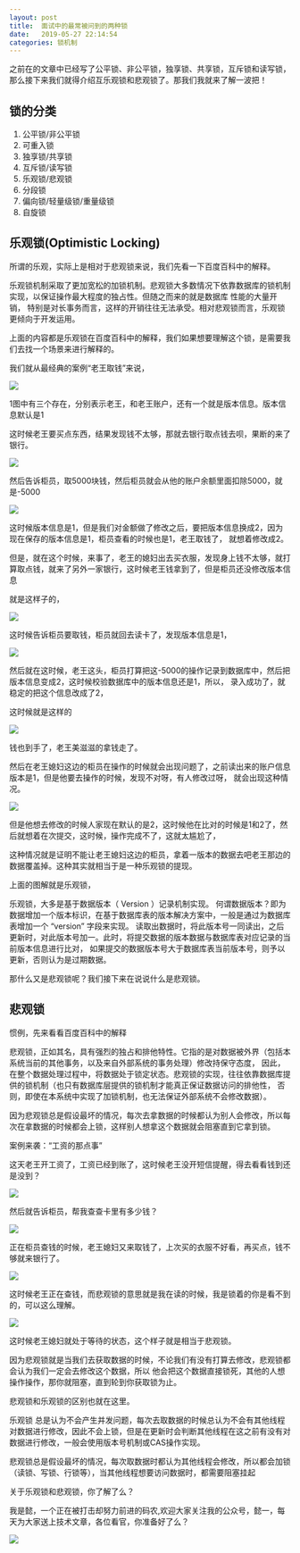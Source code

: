 ```yaml
---
layout: post
title:  面试中的最常被问到的两种锁
date:   2019-05-27 22:14:54
categories: 锁机制
---
```


之前在的文章中已经写了公平锁、非公平锁，独享锁、共享锁，互斥锁和读写锁，那么接下来我们就得介绍互乐观锁和悲观锁了。那我们我就来了解一波把！







## 锁的分类

 1. 公平锁/非公平锁
 2. 可重入锁
 3. 独享锁/共享锁
 4. 互斥锁/读写锁
 5. 乐观锁/悲观锁
 6. 分段锁
 7. 偏向锁/轻量级锁/重量级锁
 8. 自旋锁
 
 ## 乐观锁(Optimistic Locking)
 
 所谓的乐观，实际上是相对于悲观锁来说，我们先看一下百度百科中的解释。
 
 乐观锁机制采取了更加宽松的加锁机制。悲观锁大多数情况下依靠数据库的锁机制实现，以保证操作最大程度的独占性。但随之而来的就是数据库 性能的大量开销，
 特别是对长事务而言，这样的开销往往无法承受。相对悲观锁而言，乐观锁更倾向于开发运用。
 
 上面的内容都是乐观锁在百度百科中的解释，我们如果想要理解这个锁，是需要我们去找一个场景来进行解释的。
 
 我们就从最经典的案例“老王取钱”来说，
 
 ![](/assets/images/2019/java/image_yi/05-27/1.jpg)
 
 1图中有三个存在，分别表示老王，和老王账户，还有一个就是版本信息。版本信息默认是1
 
 这时候老王要买点东西，结果发现钱不太够，那就去银行取点钱去呗，果断的来了银行。
 
![](/assets/images/2019/java/image_yi/05-27/2.jpg)

然后告诉柜员，取5000块钱，然后柜员就会从他的账户余额里面扣除5000，就是-5000

![](/assets/images/2019/java/image_yi/05-27/3.jpg)

这时候版本信息是1，但是我们对金额做了修改之后，要把版本信息换成2，因为现在保存的版本信息是1，柜员查看的时候也是1，老王取钱了，
就想着修改成2。

但是，就在这个时候，来事了，老王的媳妇出去买衣服，发现身上钱不太够，就打算取点钱，就来了另外一家银行，这时候老王钱拿到了，但是柜员还没修改版本信息

就是这样子的，

![](/assets/images/2019/java/image_yi/05-27/4.jpg)

这时候告诉柜员要取钱，柜员就回去读卡了，发现版本信息是1，

![](/assets/images/2019/java/image_yi/05-27/5.jpg)

然后就在这时候，老王这头，柜员打算把这-5000的操作记录到数据库中，然后把版本信息变成2，这时候校验数据库中的版本信息还是1，所以，
录入成功了，就稳定的把这个信息改成了2，

这时候就是这样的

![](/assets/images/2019/java/image_yi/05-27/6.jpg)

钱也到手了，老王美滋滋的拿钱走了。

然后在老王媳妇这边的柜员在操作的时候就会出现问题了，之前读出来的账户信息版本是1，但是他要去操作的时候，发现不对呀，有人修改过呀，
就会出现这种情况。

![](/assets/images/2019/java/image_yi/05-27/7.jpg)

但是他想去修改的时候人家现在默认的是2，这时候他在比对的时候是1和2了，然后就想着在次提交，这时候，操作完成不了，这就太尴尬了，

这种情况就是证明不能让老王媳妇这边的柜员，拿着一版本的数据去吧老王那边的数据覆盖掉。这种其实就相当于是一种乐观锁的提现。

上面的图解就是乐观锁，

乐观锁，大多是基于数据版本（ Version ）记录机制实现。
何谓数据版本？即为数据增加一个版本标识，在基于数据库表的版本解决方案中，一般是通过为数据库表增加一个 “version” 字段来实现。
读取出数据时，将此版本号一同读出，之后更新时，对此版本号加一。此时，将提交数据的版本数据与数据库表对应记录的当前版本信息进行比对，
如果提交的数据版本号大于数据库表当前版本号，则予以更新，否则认为是过期数据。

那什么又是悲观锁呢？我们接下来在说说什么是悲观锁。

## 悲观锁

惯例，先来看看百度百科中的解释

悲观锁，正如其名，具有强烈的独占和排他特性。它指的是对数据被外界（包括本系统当前的其他事务，以及来自外部系统的事务处理）修改持保守态度，
因此，在整个数据处理过程中，将数据处于锁定状态。悲观锁的实现，往往依靠数据库提供的锁机制（也只有数据库层提供的锁机制才能真正保证数据访问的排他性，
否则，即使在本系统中实现了加锁机制，也无法保证外部系统不会修改数据）。

因为悲观锁总是假设最坏的情况，每次去拿数据的时候都认为别人会修改，所以每次在拿数据的时候都会上锁，这样别人想拿这个数据就会阻塞直到它拿到锁。

案例来袭：“工资的那点事”

这天老王开工资了，工资已经到账了，这时候老王没开短信提醒，得去看看钱到还是没到？

![](/assets/images/2019/java/image_yi/05-27/8.jpg)

然后就告诉柜员，帮我查查卡里有多少钱？

![](/assets/images/2019/java/image_yi/05-27/9.jpg)

正在柜员查钱的时候，老王媳妇又来取钱了，上次买的衣服不好看，再买点，钱不够就来银行了。

![](/assets/images/2019/java/image_yi/05-27/10.jpg)

这时候老王正在查钱，而悲观锁的意思就是我在读的时候，我是锁着的你是看不到的，可以这么理解。

![](/assets/images/2019/java/image_yi/05-27/11.jpg)

这时候老王媳妇就处于等待的状态，这个样子就是相当于悲观锁。

因为悲观锁就是当我们去获取数据的时候，不论我们有没有打算去修改，悲观锁都会认为我们一定会去修改这个数据，所以
他会把这个数据直接锁死，其他的人想操作操作，那你就阻塞，直到轮到你获取锁为止。

悲观锁和乐观锁的区别也就在这里。

乐观锁 总是认为不会产生并发问题，每次去取数据的时候总认为不会有其他线程对数据进行修改，因此不会上锁，但是在更新时会判断其他线程在这之前有没有对数据进行修改，一般会使用版本号机制或CAS操作实现。

悲观锁总是假设最坏的情况，每次取数据时都认为其他线程会修改，所以都会加锁（读锁、写锁、行锁等），当其他线程想要访问数据时，都需要阻塞挂起

关于乐观锁和悲观锁，你了解了么？

我是懿，一个正在被打击却努力前进的码农,欢迎大家关注我的公众号，懿一，每天为大家送上技术文章，各位看官，你准备好了么？

![](http://www.chuyikeji.cn/image/yi.jpg)